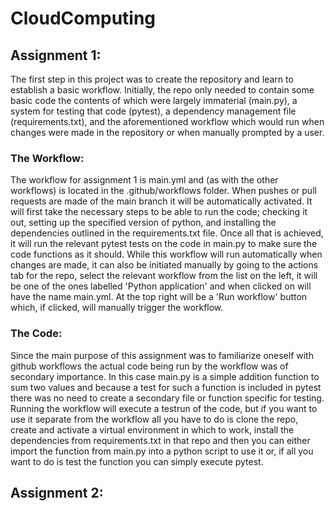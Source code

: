 # CloudComputing

## Assignment 1:
The first step in this project was to create the repository and learn to establish a basic workflow. Initially, the repo only needed to contain some basic code the contents of which were largely immaterial (main.py), a system for testing that code (pytest), a dependency management file (requirements.txt), and the aforementioned workflow which would run when changes were made in the repository or when manually prompted by a user. 

### The Workflow:
The workflow for assignment 1 is main.yml and (as with the other workflows) is located in the .github/workflows folder. When pushes or pull requests are made of the main branch it will be automatically activated. It will first take the necessary steps to be able to run the code; checking it out, setting up the specified version of python, and installing the dependencies outlined in the requirements.txt file. Once all that is achieved, it will run the relevant pytest tests on the code in main.py to make sure the code functions as it should. While this workflow will run automatically when changes are made, it can also be initiated manually by going to the actions tab for the repo, select the relevant workflow from the list on the left, it will be one of the ones labelled 'Python application' and when clicked on will have the name main.yml. At the top right will be a 'Run workflow' button which, if clicked, will manually trigger the workflow. 

### The Code: 
Since the main purpose of this assignment was to familiarize oneself with github workflows the actual code being run by the workflow was of secondary importance. In this case main.py is a simple addition function to sum two values and because a test for such a function is included in pytest there was no need to create a secondary file or function specific for testing. Running the workflow will execute a testrun of the code, but if you want to use it separate from the workflow all you have to do is clone the repo, create and activate a virtual environment in which to work, install the dependencies from requirements.txt in that repo and then you can either import the function from main.py into a python script to use it or, if all you want to do is test the function you can simply execute pytest. 

## Assignment 2: 
